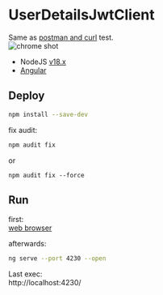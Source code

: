 # UserDetailsJwtClient

Same as [postman and curl](https://github.com/tdtc-hrb/UserDetails-jwt#test) test.    
![chrome shot](https://gitee.com/xiaobin80/cnblogs/raw/master/images/UserDetailsJwtClient.png)

- NodeJS [v18.x](https://nodejs.org/dist/latest-v18.x/)
- [Angular](https://tdtc-hrb.github.io/cnblogs/post/js-angular-app/)


## Deploy
```bash
npm install --save-dev
```

fix audit:
```bash
npm audit fix
```
or
```
npm audit fix --force
```

## Run
first:    
[web browser](https://localhost:7087/login)

afterwards:
```bash
ng serve --port 4230 --open
```

Last exec:    
http://localhost:4230/
